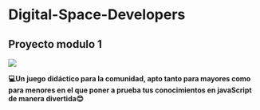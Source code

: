 # Digital-Space-Developers
## Proyecto modulo 1 
![](https://www.shutterstock.com/image-illustration/romance-under-stars-3d-illustration-600nw-2021840156.jpg)


**💻Un juego didáctico para la comunidad, apto tanto para mayores como para menores en el que poner a prueba tus conocimientos en javaScript de manera divertida😊**
